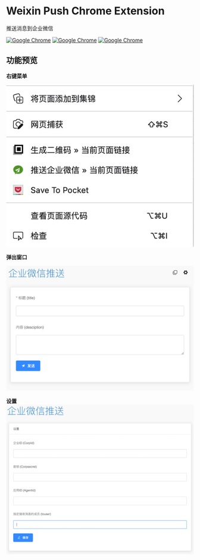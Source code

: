 Weixin Push Chrome Extension
===========

推送消息到企业微信

[![Google Chrome](https://img.shields.io/chrome-web-store/v/cgpigjjfbafheppocccjbpooajngccjj.svg?logo=Google%20Chrome&logoColor=red&color=blue)](https://chrome.google.com/webstore/detail/cgpigjjfbafheppocccjbpooajngccjj) 
[![Google Chrome](https://img.shields.io/chrome-web-store/stars/cgpigjjfbafheppocccjbpooajngccjj.svg?logo=Google%20Chrome&logoColor=red&color=blue)](https://chrome.google.com/webstore/detail/cgpigjjfbafheppocccjbpooajngccjj) 
[![Google Chrome](https://img.shields.io/chrome-web-store/users/cgpigjjfbafheppocccjbpooajngccjj.svg?logo=Google%20Chrome&logoColor=red&color=blue)](https://chrome.google.com/webstore/detail/cgpigjjfbafheppocccjbpooajngccjj)    


## 功能预览

**右键菜单**

![右键菜单](images/right_click_menu.jpg)

**弹出窗口**

![弹出窗口](images/popup_menu.jpg)

**设置**
![设置](images/settings.jpg)
